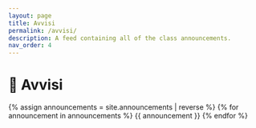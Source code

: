 ```yaml
---
layout: page
title: Avvisi
permalink: /avvisi/
description: A feed containing all of the class announcements.
nav_order: 4
---
```


# 📣 Avvisi

{% assign announcements = site.announcements | reverse %}
{% for announcement in announcements %}
{{ announcement }}
{% endfor %}
